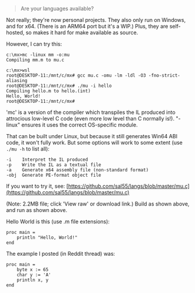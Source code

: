 >Are your languages available?

Not really; they're now personal projects. They also only run on Windows, and for x64. (There is an ARM64 port but it's a WIP.) Plus, they are self-hosted, so makes it hard for make available as source.

However, I can try this:

    c:\mx>mc -linux mm -o:mu
    Compiling mm.m to mu.c
    
    c:\mx>wsl
    root@DESKTOP-11:/mnt/c/mx# gcc mu.c -omu -lm -ldl -O3 -fno-strict-aliasing
    root@DESKTOP-11:/mnt/c/mx# ./mu -i hello
    Compiling hello.m to hello.(int)
    Hello, World!
    root@DESKTOP-11:/mnt/c/mx#

'mc' is a version of the compiler which transpiles the IL produced into attrocious low-level C code (even more low level than C normally is!). "-linux" ensures it uses the correct OS-specific module.

That can be built under Linux, but because it still generates Win64 ABI code, it won't fully work. But some options will work to some extent (use `./mu -h` to list all):

    -i    Interpret the IL produced
    -p    Write the IL as a textual file
    -a    Generate x64 assembly file (non-standard format)
    -obj  Generate PE-format object file

If you want to try it, see: [https://github.com/sal55/langs/blob/master/mu.c](https://github.com/sal55/langs/blob/master/mu.c)

(Note: 2.2MB file; click 'View raw' or download link.) Build as shown above, and run as shown above.

Hello World is this (use .m file extensions):

    proc main =
        println "Hello, World!"
    end

The example I posted (in Reddit thread) was:

    proc main =
        byte x := 65
        char y := 'A'
        println x, y
    end

